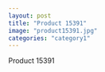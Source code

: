 ```yaml
---
layout: post
title: "Product 15391"
image: "product15391.jpg"
categories: "category1"
---
```

Product 15391
